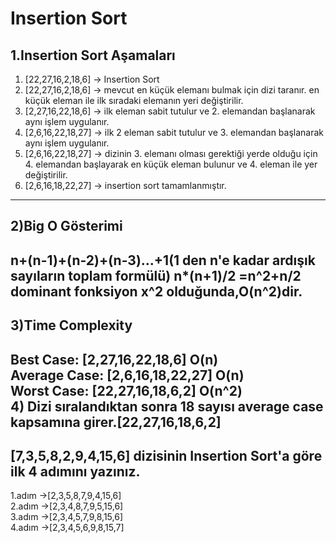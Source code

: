 # Insertion Sort  
## 1.Insertion Sort Aşamaları  
1. [22,27,16,2,18,6] -> Insertion Sort  
2. [22,27,16,2,18,6] -> mevcut en küçük elemanı bulmak için dizi taranır. en küçük eleman ile ilk sıradaki elemanın yeri değiştirilir.	  
3. [2,27,16,22,18,6] -> ilk eleman sabit tutulur ve 2. elemandan başlanarak aynı işlem uygulanır.  
4. [2,6,16,22,18,27] -> ilk 2 eleman sabit tutulur ve 3. elemandan başlanarak aynı işlem uygulanır.  
5. [2,6,16,22,18,27] -> dizinin 3. elemanı olması gerektiği yerde olduğu için 4. elemandan başlayarak en küçük eleman bulunur ve 4. eleman ile yer değiştirilir.  
6. [2,6,16,18,22,27] -> insertion sort tamamlanmıştır.  
---
## 2)Big O Gösterimi  
n+(n-1)+(n-2)+(n-3)...+1(1 den n'e kadar ardışık sayıların toplam formülü) n*(n+1)/2 =n^2+n/2 dominant fonksiyon x^2 olduğunda,O(n^2)dir.  
---
## 3)Time Complexity   
Best Case: [2,27,16,22,18,6] O(n)  
Average Case:  [2,6,16,18,22,27] O(n)  
Worst Case: [22,27,16,18,6,2] O(n^2)  
4) Dizi sıralandıktan sonra 18 sayısı average case kapsamına girer.[22,27,16,18,6,2]  
---
## [7,3,5,8,2,9,4,15,6] dizisinin Insertion Sort'a göre ilk 4 adımını yazınız.   
1.adım ->[2,3,5,8,7,9,4,15,6]  
2.adım ->[2,3,4,8,7,9,5,15,6]  
3.adım ->[2,3,4,5,7,9,8,15,6]  
4.adım ->[2,3,4,5,6,9,8,15,7]  